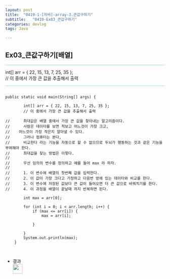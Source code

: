 ```yaml
---
layout: post
title:  "0419-1-[자바]-array-3.큰값구하기"
subtitle:   "0419-Ex03_큰값구하기"
categories: devlog
tags: Java

---
```

## Ex03_큰값구하기[배열]

<hr style="height: 1px; background: skyblue; "/>

<p>
int[] arr = { 22, 15, 13, 7, 25, 35 }; <br/>
		// 이 중에서 가장 큰 값을 추출해서 출력

<hr style="height: 1px; background: skyblue; "/>

~~~

public static void main(String[] args) {

		int[] arr = { 22, 15, 13, 7, 25, 35 };
		// 이 중에서 가장 큰 값을 추출해서 출력

//		최대값은 배열 중에서 가장 큰 값을 찾아내는 알고리즘이다.
//		사람은 데이타를 보면 척보고 어느것이 가장 크고,
//	  어느것이 가장 작은지 알아낼 수 있다.
//		그러나 컴퓨터는 본다,
// 		비교한다 라는 기능을 자동으로 할 수 없으므로 두뇌가 행동하는 것과 같은 기능을 부여해야 한다.
//		최대값을 찾는 방법은 이렇다.
//
//		우선 임의의 변수를 정의하고 예를 들어 max 라 하자.
//
//		1. 이 변수에 배열의 첫번째 값을 입력한다.
//		2. 이 값이 가장 크다고 가정하고 다음번 방에 있는 데이타와 비교를 한다.
//		3. 이 변수에 저장된 값보다 큰 값이 들어오면 더 큰 값으로 바꿔치기를 한다.
//		4. 이 과정을 배열이 끝날때 까지 반복하면 된다.

		int max = arr[0];

		for (int i = 0; i < arr.length; i++) {
			if (max <= arr[i]) {
				max = arr[i];

			}

		}
		System.out.println(max);
	}



~~~


- 결과<br/>
<img style="float: left;" src="https://user-images.githubusercontent.com/49095304/59158339-d367ec00-8af3-11e9-96b9-351f6da90430.JPG" width="30"><br/><br/><br/><br/><br/>
